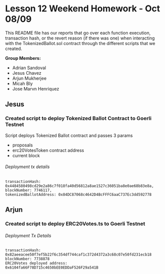 # Lesson 12 Weekend Homework - Oct 08/09

This README file has our reports that go over each function execution, transaction hash, or the revert reason (if there was one) when 
interacting with the TokenizedBallot.sol contract through the different scripts that we created.

**Group Members:**

- Adrian Sandoval
- Jesus Chavez
- Arjun Mukherjee
- Micah Bly
- Jose Marvn Henriquez


## Jesus

### Created script to deploy Tokenized Ballot Contract to Goerli Testnet
Script deploys Tokenized Ballot contract and passes 3 params
- proposals
- erc20VotesToken contract address
- current block

###### Deployment tx details
```
transactionHash: 0x4484580498cd29e2a86c7f018fa40d56812a8ae1527c36051ba8e0ae68b83e8a,
blockNumber: 7746117,
tokenizedBallotAddress: 0x84DC87068c4642D4BcFFFC6aaC737Ec3dd592778
```

## Arjun

### Created script to deploy ERC20Votes.ts to Goerli Testnet

###### Deployment Tx Details

```
transactionHash: 0x82aeeacee50f7ef5b22f6c354df744caf1c372d4372a3c68c07e50fd231ecb18
blockNumber: 7738878
ERC20Votes deployed address: 0x6104fa66F78D715c4650bEE0EDDaF526F29a541B
```
